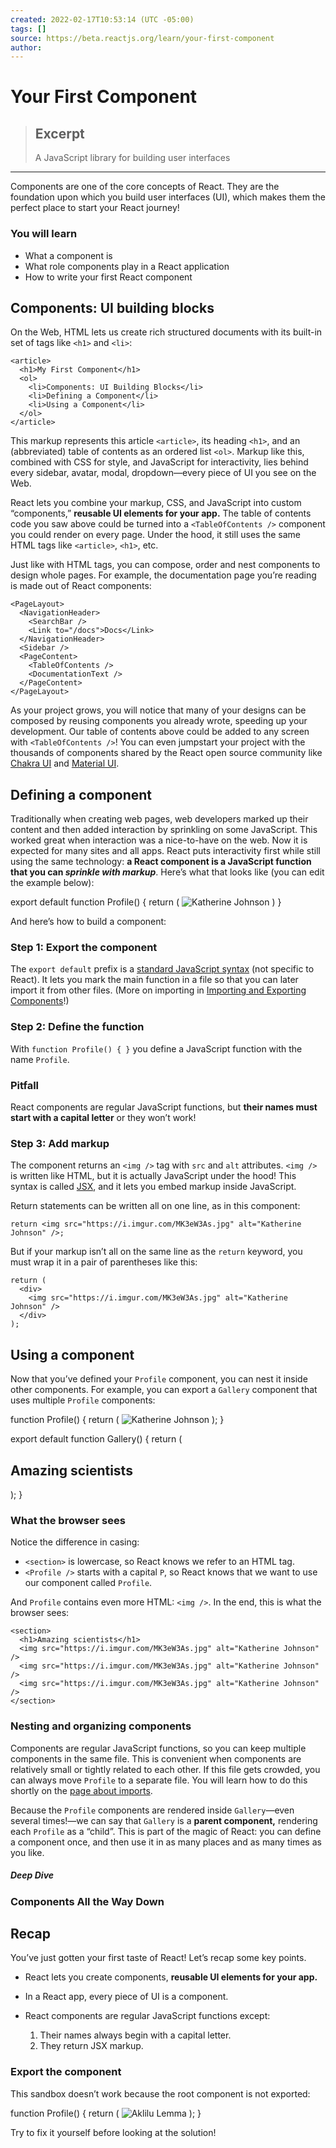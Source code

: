 ```yaml
---
created: 2022-02-17T10:53:14 (UTC -05:00)
tags: []
source: https://beta.reactjs.org/learn/your-first-component
author: 
---
```


# Your First Component

> ## Excerpt
> A JavaScript library for building user interfaces

---
Components are one of the core concepts of React. They are the foundation upon which you build user interfaces (UI), which makes them the perfect place to start your React journey!

### You will learn

-   What a component is
-   What role components play in a React application
-   How to write your first React component

## Components: UI building blocks

On the Web, HTML lets us create rich structured documents with its built-in set of tags like `<h1>` and `<li>`:

```
<article>
  <h1>My First Component</h1>
  <ol>
    <li>Components: UI Building Blocks</li>
    <li>Defining a Component</li>
    <li>Using a Component</li>
  </ol>
</article>
```

This markup represents this article `<article>`, its heading `<h1>`, and an (abbreviated) table of contents as an ordered list `<ol>`. Markup like this, combined with CSS for style, and JavaScript for interactivity, lies behind every sidebar, avatar, modal, dropdown—every piece of UI you see on the Web.

React lets you combine your markup, CSS, and JavaScript into custom “components,” **reusable UI elements for your app.** The table of contents code you saw above could be turned into a `<TableOfContents />` component you could render on every page. Under the hood, it still uses the same HTML tags like `<article>`, `<h1>`, etc.

Just like with HTML tags, you can compose, order and nest components to design whole pages. For example, the documentation page you’re reading is made out of React components:

```
<PageLayout>
  <NavigationHeader>
    <SearchBar />
    <Link to="/docs">Docs</Link>
  </NavigationHeader>
  <Sidebar />
  <PageContent>
    <TableOfContents />
    <DocumentationText />
  </PageContent>
</PageLayout>
```

As your project grows, you will notice that many of your designs can be composed by reusing components you already wrote, speeding up your development. Our table of contents above could be added to any screen with `<TableOfContents />`! You can even jumpstart your project with the thousands of components shared by the React open source community like [Chakra UI](https://chakra-ui.com/) and [Material UI](https://material-ui.com/).

## Defining a component

Traditionally when creating web pages, web developers marked up their content and then added interaction by sprinkling on some JavaScript. This worked great when interaction was a nice-to-have on the web. Now it is expected for many sites and all apps. React puts interactivity first while still using the same technology: **a React component is a JavaScript function that you can _sprinkle with markup_**. Here’s what that looks like (you can edit the example below):

export default function Profile() {
  return (
    <img
      src="https://i.imgur.com/MK3eW3Am.jpg"
      alt="Katherine Johnson"
    />
  )
}

And here’s how to build a component:

### Step 1: Export the component

The `export default` prefix is a [standard JavaScript syntax](https://developer.mozilla.org/docs/web/javascript/reference/statements/export) (not specific to React). It lets you mark the main function in a file so that you can later import it from other files. (More on importing in [Importing and Exporting Components](https://beta.reactjs.org/learn/importing-and-exporting-components)!)

### Step 2: Define the function

With `function Profile() { }` you define a JavaScript function with the name `Profile`.

### Pitfall

React components are regular JavaScript functions, but **their names must start with a capital letter** or they won’t work!

### Step 3: Add markup

The component returns an `<img />` tag with `src` and `alt` attributes. `<img />` is written like HTML, but it is actually JavaScript under the hood! This syntax is called [JSX](https://beta.reactjs.org/learn/writing-markup-with-jsx), and it lets you embed markup inside JavaScript.

Return statements can be written all on one line, as in this component:

```
return <img src="https://i.imgur.com/MK3eW3As.jpg" alt="Katherine Johnson" />;
```

But if your markup isn’t all on the same line as the `return` keyword, you must wrap it in a pair of parentheses like this:

```
return (
  <div>
    <img src="https://i.imgur.com/MK3eW3As.jpg" alt="Katherine Johnson" />
  </div>
);
```

## Using a component

Now that you’ve defined your `Profile` component, you can nest it inside other components. For example, you can export a `Gallery` component that uses multiple `Profile` components:

function Profile() {
  return (
    <img
      src="https://i.imgur.com/MK3eW3As.jpg"
      alt="Katherine Johnson"
    />
  );
}

export default function Gallery() {
  return (
    <section>
      <h1>Amazing scientists</h1>
      <Profile />
      <Profile />
      <Profile />
    </section>
  );
}

### What the browser sees

Notice the difference in casing:

-   `<section>` is lowercase, so React knows we refer to an HTML tag.
-   `<Profile />` starts with a capital `P`, so React knows that we want to use our component called `Profile`.

And `Profile` contains even more HTML: `<img />`. In the end, this is what the browser sees:

```
<section>
  <h1>Amazing scientists</h1>
  <img src="https://i.imgur.com/MK3eW3As.jpg" alt="Katherine Johnson" />
  <img src="https://i.imgur.com/MK3eW3As.jpg" alt="Katherine Johnson" />
  <img src="https://i.imgur.com/MK3eW3As.jpg" alt="Katherine Johnson" />
</section>
```

### Nesting and organizing components

Components are regular JavaScript functions, so you can keep multiple components in the same file. This is convenient when components are relatively small or tightly related to each other. If this file gets crowded, you can always move `Profile` to a separate file. You will learn how to do this shortly on the [page about imports](https://beta.reactjs.org/learn/importing-and-exporting-components).

Because the `Profile` components are rendered inside `Gallery`—even several times!—we can say that `Gallery` is a **parent component,** rendering each `Profile` as a “child”. This is part of the magic of React: you can define a component once, and then use it in as many places and as many times as you like.

##### Deep Dive

### Components All the Way Down

## Recap

You’ve just gotten your first taste of React! Let’s recap some key points.

-   React lets you create components, **reusable UI elements for your app.**
    
-   In a React app, every piece of UI is a component.
    
-   React components are regular JavaScript functions except:
    
    1.  Their names always begin with a capital letter.
    2.  They return JSX markup.

### Export the component

This sandbox doesn’t work because the root component is not exported:

function Profile() {
  return (
    <img
      src="https://i.imgur.com/lICfvbD.jpg"
      alt="Aklilu Lemma"
    />
  );
}

Try to fix it yourself before looking at the solution!
